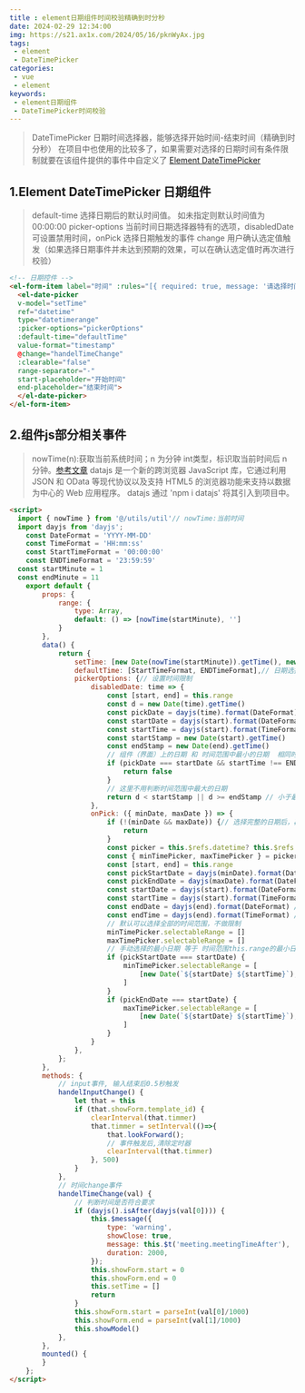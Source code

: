 ```yaml
---
title : element日期组件时间校验精确到时分秒
date: 2024-02-29 12:34:00
img: https://s21.ax1x.com/2024/05/16/pknWyAx.jpg
tags:
 - element
 - DateTimePicker
categories: 
 - vue
 - element
keywords:
 - element日期组件
 - DateTimePicker时间校验
---
```


> DateTimePicker 日期时间选择器，能够选择开始时间-结束时间（精确到时分秒）
> 在项目中也使用的比较多了，如果需要对选择的日期时间有条件限制就要在该组件提供的事件中自定义了
> [Element DateTimePicker](https://element.eleme.cn/#/zh-CN/component/datetime-picker)


## 1.Element DateTimePicker 日期组件
> default-time	选择日期后的默认时间值。 如未指定则默认时间值为 00:00:00
> picker-options	当前时间日期选择器特有的选项，disabledDate 可设置禁用时间，onPick 选择日期触发的事件
> change 用户确认选定值触发（如果选择日期事件并未达到预期的效果，可以在确认选定值时再次进行校验）


```html
<!-- 日期控件 -->
<el-form-item label="时间" :rules="[{ required: true, message: '请选择时间', trigger: 'blur' }]" label-width="150px">
  <el-date-picker
  v-model="setTime"
  ref="datetime"
  type="datetimerange"
  :picker-options="pickerOptions"
  :default-time="defaultTime"
  value-format="timestamp"
  @change="handelTimeChange"
  :clearable="false"
  range-separator="-"
  start-placeholder="开始时间"
  end-placeholder="结束时间">
  </el-date-picker>
</el-form-item>

```


## 2.组件js部分相关事件
> nowTime(n):获取当前系统时间；n 为分钟 int类型，标识取当前时间后 n 分钟。[参考文章](https://leisuping.github.io/MyBlog/jsnote-one/)
> datajs 是一个新的跨浏览器 JavaScript 库，它通过利用 JSON 和 OData 等现代协议以及支持 HTML5 的浏览器功能来支持以数据为中心的 Web 应用程序。
> datajs 通过 'npm i datajs' 将其引入到项目中。

```html
<script>
  import { nowTime } from '@/utils/util'// nowTime:当前时间
  import dayjs from 'dayjs';
	const DateFormat = 'YYYY-MM-DD'
	const TimeFormat = 'HH:mm:ss'
	const StartTimeFormat = '00:00:00'
	const ENDTimeFormat = '23:59:59'
  const startMinute = 1
  const endMinute = 11
	export default {
		props: {
			range: {
				type: Array,
				default: () => [nowTime(startMinute), '']
			}
		},
		data() {
			return {
				setTime: [new Date(nowTime(startMinute)).getTime(), new Date(nowTime(endMinute)).getTime()],
				defaultTime: [StartTimeFormat, ENDTimeFormat],// 日期选择框默认时间
				pickerOptions: {// 设置时间限制
					disabledDate: time => {
						const [start, end] = this.range
						const d = new Date(time).getTime()
						const pickDate = dayjs(time).format(DateFormat)
						const startDate = dayjs(start).format(DateFormat)
						const startTime = dayjs(start).format(TimeFormat)
						const startStamp = new Date(start).getTime()
						const endStamp = new Date(end).getTime()
						// 组件（界面）上的日期 和 时间范围中最小的日期  相同时
						if (pickDate === startDate && startTime !== ENDTimeFormat) {
							return false
						}
						// 这里不用判断时间范围中最大的日期
						return d < startStamp || d >= endStamp // 小于最小日期 或者 大于最大日期
					},
					onPick: ({ minDate, maxDate }) => {
						if (!(minDate && maxDate)) {// 选择完整的日期后，再进入后面的逻辑
							return
						}
						const picker = this.$refs.datetime? this.$refs.datetime.picker : null
						const { minTimePicker, maxTimePicker } = picker.$refs
						const [start, end] = this.range
						const pickStartDate = dayjs(minDate).format(DateFormat) // 手动选择的最小日期
						const pickEndDate = dayjs(maxDate).format(DateFormat) // 手动选择的最大日期
						const startDate = dayjs(start).format(DateFormat) // 时间范围this.range，最小日期 年月日
						const startTime = dayjs(start).format(TimeFormat) // 时间范围this.range，最小时间 时分秒
						const endDate = dayjs(end).format(DateFormat) // 时间范围this.range，最大日期 年月日
						const endTime = dayjs(end).format(TimeFormat) // 时间范围this.range，最大日期 年月日
						// 默认可以选择全部的时间范围，不做限制
						minTimePicker.selectableRange = []
						maxTimePicker.selectableRange = []
						// 手动选择的最小日期 等于 时间范围this.range的最小日期，那么需要限制时间范围
						if (pickStartDate === startDate) {
							minTimePicker.selectableRange = [
								[new Date(`${startDate} ${startTime}`), new Date(`${startDate} ${ENDTimeFormat}`)]
							]
						}
						if (pickEndDate === startDate) {
							maxTimePicker.selectableRange = [
								[new Date(`${startDate} ${startTime}`), new Date(`${startDate} ${ENDTimeFormat}`)]
							]
						}
					}
				},
			};
		},
		methods: {
			// input事件, 输入结束后0.5秒触发
			handelInputChange() {
				let that = this
				if (that.showForm.template_id) {
					clearInterval(that.timmer)
					that.timmer = setInterval(()=>{
						that.lookForward();
						// 事件触发后,清除定时器
						clearInterval(that.timmer)
					}, 500)
				}
			},
			// 时间change事件
			handelTimeChange(val) {
				// 判断时间是否符合要求
				if (dayjs().isAfter(dayjs(val[0]))) {
					this.$message({
						type: 'warning',
						showClose: true,
						message: this.$t('meeting.meetingTimeAfter'),
						duration: 2000,
					});
					this.showForm.start = 0
					this.showForm.end = 0
					this.setTime = []
					return
				}
				this.showForm.start = parseInt(val[0]/1000)
				this.showForm.end = parseInt(val[1]/1000)
				this.showModel()
			},
		},
		mounted() {
		}
	};
</script>
```
